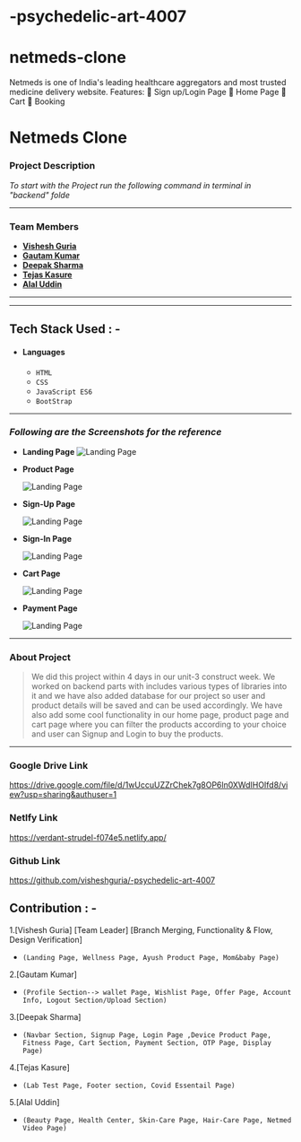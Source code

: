 # -psychedelic-art-4007

# netmeds-clone
Netmeds is one of India's leading healthcare aggregators and most trusted medicine delivery website. Features:  Sign up/Login Page  Home Page  Cart  Booking

# Netmeds Clone

### Project Description

_To start with the Project run the following command in terminal in "backend" folde_



---

### Team Members

- **[Vishesh Guria](https://github.com/visheshguria)**
- **[Gautam Kumar](https://github.com/Tonystark102)**
- **[Deepak Sharma](https://github.com/brahmandeepak)**
- **[Tejas Kasure](https://github.com/tejaskasure)**
- **[Alal Uddin](https://github.com/alalUDDIN123)**

---

---

## Tech Stack Used : -

- #### Languages
  - `HTML`
  - `CSS`
  - `JavaScript ES6`
  - `BootStrap`


---

### _Following are the Screenshots for the reference_

- **Landing Page**
  ![Landing Page](https://miro.medium.com/max/1400/1*wZ3xlMwKsOvfkN4nSXjD_w.png)
  

- **Product Page**

  ![Landing Page](https://miro.medium.com/max/1400/1*sJX3BYceDaTN9Lt9d3HPLg.png)


- **Sign-Up Page**

  ![Landing Page](https://miro.medium.com/max/1400/1*5CjSVwNTsX6Afly-w0tx1w.png)
  
  
- **Sign-In Page**

  ![Landing Page](https://miro.medium.com/max/1400/1*2abbRjcbPs7sLSOPy04I3w.png)


- **Cart Page**

  ![Landing Page](https://miro.medium.com/max/1400/1*Wqzwg5aDURpAsBfRDyDJoQ.png)

- **Payment Page**

  ![Landing Page](https://miro.medium.com/max/1400/1*7LZ06iKE61ZqyPrpbyIaBg.png)

---

### About Project

> We did this project within 4 days in our unit-3 construct week. We worked on backend parts with includes various types of libraries into it and we have also added database for our project so user and product details will be saved and can be used accordingly. We have also add some cool functionality in our home page, product page and cart page where you can filter the products according to your choice and user can Signup and Login to buy the products.

---



### Google Drive Link

https://drive.google.com/file/d/1wUccuUZZrChek7g8OP6ln0XWdIHOIfd8/view?usp=sharing&authuser=1


### Netlfy Link
https://verdant-strudel-f074e5.netlify.app/

### Github Link
https://github.com/visheshguria/-psychedelic-art-4007


## Contribution : -

1.[Vishesh Guria] [Team Leader] 
[Branch Merging, Functionality & Flow, Design Verification]
- `(Landing Page, Wellness Page, Ayush Product Page, Mom&baby Page)`

2.[Gautam Kumar]

- `(Profile Section--> wallet Page, Wishlist Page, Offer Page, Account Info, Logout Section/Upload Section)`

3.[Deepak Sharma]

- `(Navbar Section, Signup Page, Login Page ,Device Product Page, Fitness Page, Cart Section, Payment Section, OTP Page, Display Page)`

4.[Tejas Kasure]

- `(Lab Test Page, Footer section, Covid Essentail Page)`

5.[Alal Uddin]

- `(Beauty Page, Health Center, Skin-Care Page, Hair-Care Page, Netmed Video Page)`


